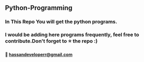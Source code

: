 ## Python-Programming
### In This Repo You will get the python programs.
### I would be adding here programs frequently, feel free to contribute.Don't forget to :star: the repo :)
#### :email: hassandeveloperr@gmail.com

